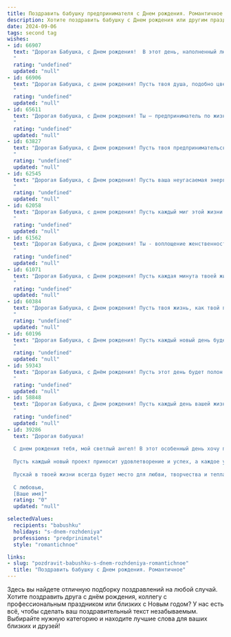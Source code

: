 ```yaml
---
title: Поздравить бабушку предпринимателя c Днем рождения. Романтичное
description: Хотите поздравить бабушку c Днем рождения или другим праздником? Наш ИИ создаст незабываемое поздравление, а вы обязательно выделитесь среди других.  
date: 2024-09-06
tags: second tag
wishes:
- id: 66907
  text: "Дорогая Бабушка, с Днем рождения!  В этот день, наполненный любовью и светом, твоя душа, как самоотверженная предпринимательница,  создает чудеса и дарит миру тепло. Желаю тебе невероятных успехов во всем, что ты делаешь, и  пусть  каждый день будет  наполнен счастьем и вдохновением!
  "
  rating: "undefined"
  updated: "null"
- id: 66906
  text: "Дорогая Бабушка, с днем рождения! Пусть твоя душа, подобно цветущему саду, будет наполнена красотой и ароматом любви. Твой неутомимый дух предпринимателя вдохновляет нас на новые свершения, а твоя мудрость – надежный компас в жизни. Желаем тебе  здоровья, счастья,  исполнения всех мечтаний и долгих счастливых лет.
  "
  rating: "undefined"
  updated: "null"
- id: 65611
  text: "Дорогая бабушка, с Днем рождения! Ты – предприниматель по жизни, твоё сердце всегда полнится любовью и заботой, как самый успешный бизнес. Желаю, чтобы твоё дело жизни – растить нас, приносило тебе бесконечное счастье и удовлетворение. Пусть твоя душа остаётся такой же молодой, а глаза светятся радостью!
  "
  rating: "undefined"
  updated: "null"
- id: 63827
  text: "Дорогая Бабушка, с Днем рождения! Пусть твоя предпринимательская жилка всегда будет полна вдохновения, а сердце –  радости от достижений. Пусть каждый день дарит тебе  яркие эмоции, как рассвет над морем, а любовь близких согревает тебя теплом летнего солнца.
  "
  rating: "undefined"
  updated: "null"
- id: 62545
  text: "Дорогая Бабушка, с Днем рождения! Пусть ваша неугасаемая энергия и предпринимательский талант по-прежнему вдохновляют нас. Вы - воплощение силы, мудрости и нежности. Желаю вам океана счастья, ярких красок жизни и бесконечного вдохновения!
  "
  rating: "undefined"
  updated: "null"
- id: 62058
  text: "Дорогая Бабушка, с днем рождения! Пусть каждый миг этой жизни будет озарен любовью, как солнечным лучом, а душа поет от счастья и новых побед! Пусть ваш предпринимательский талант продолжает вдохновлять, а сердце всегда остаётся юным и полным энергии!
  "
  rating: "undefined"
  updated: "null"
- id: 61562
  text: "Дорогая Бабушка, с Днем рождения! Ты - воплощение женственности, мудрости и неутомимого предпринимательского духа. Пусть твоя жизнь всегда будет наполнена радостью, любовью и вдохновением!  Пусть каждый день дарит тебе новые идеи и возможности, а твои мечты непременно осуществятся!
  "
  rating: "undefined"
  updated: "null"
- id: 61071
  text: "Дорогая Бабушка, с Днем рождения! Пусть каждая минута твоей жизни будет наполнена счастьем и любовью, как твоё предприимчивое сердце наполняет мир  красотой и теплом!  Ты - наш ангел-хранитель,  уверенность и вдохновение.  Пусть  твоя душа всегда будет  молодой и  полной  энергии!
  "
  rating: "undefined"
  updated: "null"
- id: 60384
  text: "Дорогая Бабушка, с Днем рождения! Пусть твоя жизнь, как твой предпринимательский путь, будет полна ярких идей, смелых начинаний  и бесконечного вдохновения. Желаю тебе крепкого здоровья, звонкого смеха и  моря радости!
  "
  rating: "undefined"
  updated: "null"
- id: 60196
  text: "Дорогая Бабушка, с Днем рождения! Пусть каждый новый день будет полон вдохновения, как первые шаги в Вашем предпринимательстве.  Ваша энергия и мудрость — настоящая магия, а любовь — самый ценный капитал. Желаю Вам океана счастья, крепкого здоровья и бесконечного потока радости!
  "
  rating: "undefined"
  updated: "null"
- id: 59343
  text: "Дорогая Бабушка, с Днём рождения! Пусть этот день будет полон любви, тепла и нежности, как самая красивая весна в твоей жизни. Ты – пример настоящего предпринимателя, вдохновляя всех вокруг своим талантом и энтузиазмом. Пусть каждый твой день будет ярким, как солнечный луч, а душа – светлой, как лунный свет.  Ты – наша любимая Бабушка, и мы бесконечно рады быть частью твоей чудесной истории!
  "
  rating: "undefined"
  updated: "null"
- id: 58848
  text: "Дорогая Бабушка, с Днем рождения! Пусть каждый день вашей жизни будет полон любви, радости и вдохновения, как яркие краски на палитре талантливого предпринимателя. Вы – настоящая королева своего дела, и ваша мудрость, сила и неутомимый энтузиазм вдохновляют всех вокруг. Желаю вам крепкого здоровья,  исполнения всех желаний и вечной молодости духа!
  "
  rating: "undefined"
  updated: "null"
- id: 39286
  text: "Дорогая бабушка!
  
  С днем рождения тебя, мой светлый ангел! В этот особенный день хочу пожелать тебе океан счастья и гармонии, чтобы каждый день дарил тебе вдохновение и радость. Ты — не только замечательная бабушка, но и талантливый предприниматель, чей дух и энергия вдохновляют всех вокруг.
  
  Пусть каждый новый проект приносит удовлетворение и успех, а каждое утро встречает тебя с улыбкой и новыми возможностями. Ты — как цветок, распускающийся на радость всем, кто тебя знает.
  
  Пускай в твоей жизни всегда будет место для любви, творчества и тепла. Желаю здоровья, улыбок и море приятных сюрпризов!
  
  С любовью,
  [Ваше имя]"
  rating: "0"
  updated: "null"

selectedValues:
  recipients: "babushku"
  holidays: "s-dnem-rozhdeniya"
  professions: "predprinimatel"
  style: "romantichnoe"

links:
- slug: "pozdravit-babushku-s-dnem-rozhdeniya-romantichnoe"
  title: "Поздравить бабушку c Днем рождения. Романтичное"
---
```


Здесь вы найдете отличную подборку поздравлений на любой случай. 
Хотите поздравить друга с днём рождения, коллегу с профессиональным праздником или близких с Новым годом? У нас есть всё, чтобы сделать ваш поздравительный текст незабываемым. Выбирайте нужную категорию и находите лучшие слова для ваших близких и друзей!
